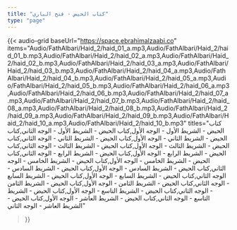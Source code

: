 ```yaml
---
title: "كتاب الحيض - فتح الباري"
type: "page"
---
```


{{< audio-grid 
  baseUrl="https://space.ebrahimalzaabi.co"
  items="Audio/FathAlbari/Haid_2/haid_01_a.mp3,Audio/FathAlbari/Haid_2/haid_01_b.mp3,Audio/FathAlbari/Haid_2/haid_02_a.mp3,Audio/FathAlbari/Haid_2/haid_02_b.mp3,Audio/FathAlbari/Haid_2/haid_03_a.mp3,Audio/FathAlbari/Haid_2/haid_03_b.mp3,Audio/FathAlbari/Haid_2/haid_04_a.mp3,Audio/FathAlbari/Haid_2/haid_04_b.mp3,Audio/FathAlbari/Haid_2/haid_05_a.mp3,Audio/FathAlbari/Haid_2/haid_05_b.mp3,Audio/FathAlbari/Haid_2/haid_06_a.mp3,Audio/FathAlbari/Haid_2/haid_06_b.mp3,Audio/FathAlbari/Haid_2/haid_07_a.mp3,Audio/FathAlbari/Haid_2/haid_07_b.mp3,Audio/FathAlbari/Haid_2/haid_08_a.mp3,Audio/FathAlbari/Haid_2/haid_08_b.mp3,Audio/FathAlbari/Haid_2/haid_09_a.mp3,Audio/FathAlbari/Haid_2/haid_09_b.mp3,Audio/FathAlbari/Haid_2/haid_10_a.mp3,Audio/FathAlbari/Haid_2/haid_10_b.mp3"
  titles="كتاب الحيض - الشريط الأول - الوجه الأول,كتاب الحيض - الشريط الأول - الوجه الثاني,كتاب الحيض - الشريط الثاني - الوجه الأول,كتاب الحيض - الشريط الثاني - الوجه الثاني,كتاب الحيض - الشريط الثالث - الوجه الأول,كتاب الحيض - الشريط الثالث - الوجه الثاني,كتاب الحيض - الشريط الرابع - الوجه الأول,كتاب الحيض - الشريط الرابع - الوجه الثاني,كتاب الحيض - الشريط الخامس - الوجه الأول,كتاب الحيض - الشريط الخامس - الوجه الثاني,كتاب الحيض - الشريط السادس - الوجه الأول,كتاب الحيض - الشريط السادس - الوجه الثاني,كتاب الحيض - الشريط السابع - الوجه الأول,كتاب الحيض - الشريط السابع - الوجه الثاني,كتاب الحيض - الشريط الثامن - الوجه الأول,كتاب الحيض - الشريط الثامن - الوجه الثاني,كتاب الحيض - الشريط التاسع - الوجه الأول,كتاب الحيض - الشريط التاسع - الوجه الثاني,كتاب الحيض - الشريط العاشر - الوجه الأول,كتاب الحيض - الشريط العاشر - الوجه الثاني"
>}} 